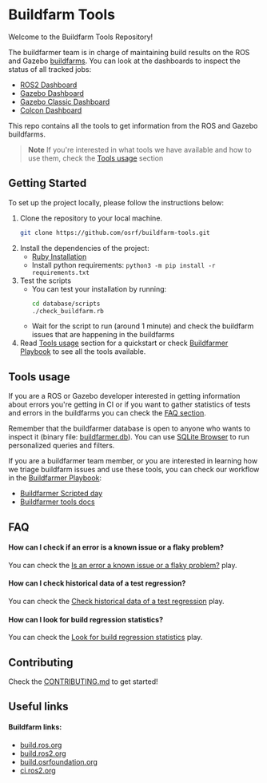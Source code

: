 # Buildfarm Tools

Welcome to the Buildfarm Tools Repository!

The buildfarmer team is in charge of maintaining build results on the ROS and Gazebo [buildfarms](#buildfarm-links).
You can look at the dashboards to inspect the status of all tracked jobs:
* [ROS2  Dashboard](./ROS2.md)
* [Gazebo Dashboard](./Gazebo.md)
* [Gazebo Classic Dashboard](./GazeboClassic.md)
* [Colcon Dashboard](./Colcon.md)

This repo contains all the tools to get information from the ROS and Gazebo buildfarms.

> **Note**
> If you're interested in what tools we have available and how to use them, check the [Tools usage](#tools-usage) section

## Getting Started

To set up the project locally, please follow the instructions below:

1. Clone the repository to your local machine.
    ```bash
    git clone https://github.com/osrf/buildfarm-tools.git
    ```
2. Install the dependencies of the project:
    * [Ruby Installation](https://www.ruby-lang.org/en/documentation/installation/)
    * Install python requirements: `python3 -m pip install -r requirements.txt`
3. Test the scripts
    * You can test your installation by running:
        ```bash
        cd database/scripts
        ./check_buildfarm.rb
        ```
    * Wait for the script to run (around 1 minute) and check the buildfarm issues that are happening in the buildfarms
4. Read [Tools usage](#tools-usage) section for a quickstart or check [Buildfarmer Playbook](./playbook/buildfarmer/README.md) to see all the tools available.

## Tools usage

If you are a ROS or Gazebo developer interested in getting information about errors you're getting in CI or if you want to gather statistics of tests and errors in the buildfarms you can check the [FAQ section](#faq).

Remember that the buildfarmer database is open to anyone who wants to inspect it (binary file: [buildfarmer.db](./database/buildfarmer.db)).
You can use [SQLite Browser](https://sqlitebrowser.org/) to run personalized queries and filters.

If you are a buildfarmer team member, or you are interested in learning how we triage buildfarm issues and use these tools,
you can check our workflow in the [Buildfarmer Playbook](./playbook/buildfarmer/README.md):
* [Buildfarmer Scripted day](./playbook/buildfarmer/scripted_buildfarm_day.md)
* [Buildfarmer tools docs](./playbook/buildfarmer/buildfarmer_triage_tools.md)

## FAQ

#### How can I check if an error is a known issue or a flaky problem?

You can check the [Is an error a known issue or a flaky problem?](./playbook/is-an-error-a-known-issue-or-a-flaky-problem.md) play.

#### How can I check historical data of a test regression?

You can check the [Check historical data of a test regression](./playbook/check-historical-data-of-a-test-regression.md) play.

#### How can I look for build regression statistics?

You can check the [Look for build regression statistics](./playbook/look-for-build-regression-statistics.md) play.

## Contributing

Check the [CONTRIBUTING.md](./CONTRIBUTING.md) to get started!

## Useful links

#### Buildfarm links:

* [build.ros.org](https://build.ros.org/)
* [build.ros2.org](https://build.ros2.org/)
* [build.osrfoundation.org](https://build.osrfoundation.org/)
* [ci.ros2.org](https://ci.ros2.org/)
